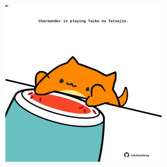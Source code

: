 <!-- built at 01/06/2022, 11:01:03 UTC -->
<p align="center">
  <img width="500" height="500" src="./ReadmeImage.svg">
</p>
